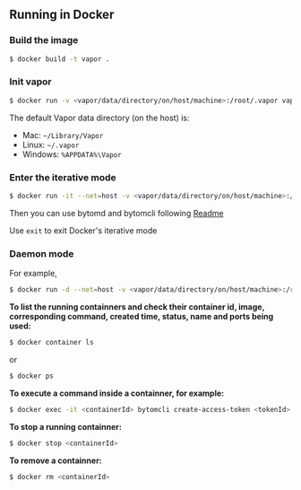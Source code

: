 ## Running in Docker

### Build the image

```bash
$ docker build -t vapor .
```

### Init vapor

```bash
$ docker run -v <vapor/data/directory/on/host/machine>:/root/.vapor vapor:latest bytomd init --chain_id=vapor
```

The default Vapor data directory (on the host) is:

+ Mac: `~/Library/Vapor`
+ Linux: `~/.vapor`
+ Windows: `%APPDATA%\Vapor`

### Enter the iterative mode

```bash
$ docker run -it --net=host -v <vapor/data/directory/on/host/machine>:/root/.vapor vapor:latest
```

Then you can use bytomd and bytomcli following [Readme](https://github.com/Bytom/bytom/blob/master/README.md)

Use `exit` to exit Docker's iterative mode

### Daemon mode

For example,

```bash
$ docker run -d --net=host -v <vapor/data/directory/on/host/machine>:/root/.vapor vapor:latest bytomd node --web.closed --auth.disable
```

__To list the running containners and check their container id, image, corresponding command, created time, status, name and ports being used:__

```bash
$ docker container ls
```

or

```bash
$ docker ps
```

__To execute a command inside a containner, for example:__

```bash
$ docker exec -it <containerId> bytomcli create-access-token <tokenId>
```

__To stop a running containner:__

```bash
$ docker stop <containerId>
```

__To remove a containner:__

```bash
$ docker rm <containerId>
```
